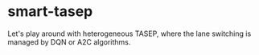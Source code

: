 # smart-tasep
Let's play around with heterogeneous TASEP, where the lane switching is managed by DQN or A2C algorithms. 
